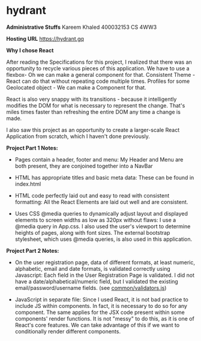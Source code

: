 # hydrant

**Administrative Stuffs**
Kareem Khaled
400032153
CS 4WW3

**Hosting URL**
https://hydrant.gq

**Why I chose React**

After reading the Specifications for this project, I realized that there was an opportunity to recycle various pieces of this application. We have to use a flexbox- Oh we can make a general component for that. Consistent Theme - React can do that without repeating code multiple times. Profiles for some Geolocated object - We can make a Component for that. 

React is also very snappy with its transitions - because it intelligently modifies the DOM for what is necessary to represent the change. That's miles times faster than refreshing the entire DOM any time a change is made. 

I also saw this project as an opportunity to create a larger-scale React Application from scratch, which I haven't done previously. 


**Project Part 1 Notes:**

- Pages contain a header, footer and
menu:
My Header and Menu are both present, they are conjoined together into a NavBar

- HTML has appropriate titles and
basic meta data:
These can be found in index.html

- HTML code perfectly laid out and
easy to read with consistent
formatting:
All the React Elements are laid out well and are consistent.

- Uses CSS @media queries to
dynamically adjust layout and
displayed elements to screen
widths as low as 320px without
flaws:
I use a @media query in App.css. I also used the user's viewport to determine heights of pages, along with font sizes. The external bootstrap stylesheet, which uses @media queries, is also used in this application.

**Project Part 2 Notes:**

- On the user registration page, data of different formats, at least numeric, alphabetic, email and date formats, is validated correctly using Javascript:
Each  field in the User Registration Page is validated. I did not have a date/alphabetical/numeric field, but I validated the existing email/password/username fields. (see [common/validators.js](validators.js))

- JavaScript in separate file:
Since I used React, it is not bad practice to include JS within components. In fact, it is necessary to do so for any component.
The same applies for the JSX code present within some components' render functions. It is not "messy" to do this, as it is one of React's core features. We can take advantage of this if we want to conditionally render different components. 



